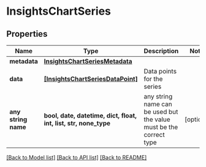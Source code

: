 # InsightsChartSeries


## Properties
Name | Type | Description | Notes
------------ | ------------- | ------------- | -------------
**metadata** | [**InsightsChartSeriesMetadata**](InsightsChartSeriesMetadata.md) |  | 
**data** | [**[InsightsChartSeriesDataPoint]**](InsightsChartSeriesDataPoint.md) | Data points for the series | 
**any string name** | **bool, date, datetime, dict, float, int, list, str, none_type** | any string name can be used but the value must be the correct type | [optional]

[[Back to Model list]](../README.md#documentation-for-models) [[Back to API list]](../README.md#documentation-for-api-endpoints) [[Back to README]](../README.md)


